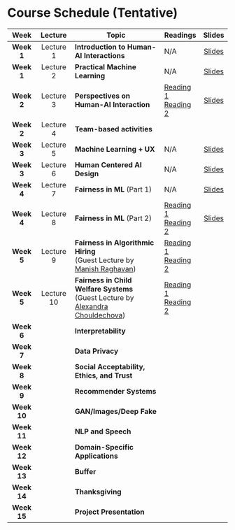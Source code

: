 # Course Schedule (Tentative)

Week  |Lecture   |Topic  |Readings  |Slides |
:------:|:-----:|-------|----------|:------:
| **Week 1** |Lecture 1| **Introduction to Human-AI Interactions** |N/A|[Slides](https://drive.google.com/file/d/14tRHF-Sdhr9Sie59LiUyPBQhE4Sawngc/view?usp=sharing)
| **Week 1** |Lecture 2| **Practical Machine Learning** |N/A| [Slides](https://drive.google.com/file/d/1-4QOb2PNB4RrNR7x8bfFjis1MOWZvdu0/view?usp=sharing)
| **Week 2** |Lecture 3| **Perspectives on Human-AI Interaction** |[Reading 1](https://drive.google.com/file/d/1grw-nE7hGErwgkYB0SBrSIlD0xIXy_js/view?usp=sharing) <br> [Reading 2](http://erichorvitz.com/chi99horvitz.pdf)| [Slides](https://drive.google.com/file/d/1A__Sj_4_mcg89W-VpAdTXGdqnMWmXUH9/view?usp=sharing)
| **Week 2** |Lecture 4| **Team-based activities** |
| **Week 3** |Lecture 5| **Machine Learning + UX** |N/A|[Slides](https://drive.google.com/file/d/1odcRhH4HPvDmLQ_x-IpejVS35bGLNpm-/view?usp=sharing)
| **Week 3** |Lecture 6| **Human Centered AI Design** |N/A|[Slides](https://drive.google.com/file/d/1MRKrdUIvu6CFjpBbBlJT72s-ewNLwvw3/view?usp=sharing)
| **Week 4** |Lecture 7| **Fairness in ML** (Part 1) | N/A   | [Slides](https://drive.google.com/file/d/1UsXNC5TkjWH_0hy10NqZtiMQxIELN_Ws/view?usp=sharing)
| **Week 4** |Lecture 8| **Fairness in ML** (Part 2) | [Reading 1](https://arxiv.org/abs/1609.05807) <br> [Reading 2](https://arxiv.org/abs/1703.00056) | [Slides](https://drive.google.com/file/d/1sfjZ8KG3NZKuJgb73jnogZhmmjcrSa90/view?usp=sharing)
| **Week 5**    |Lecture 9| **Fairness in Algorithmic Hiring** <br> (Guest Lecture by [Manish Raghavan](https://www.cs.cornell.edu/~manish/)) | [Reading 1](https://arxiv.org/abs/1906.09208) <br> [Reading 2](https://papers.ssrn.com/sol3/papers.cfm?abstract_id=2477899)
| **Week 5**    |Lecture 10| **Fairness in Child Welfare Systems** <br> (Guest Lecture by [Alexandra Chouldechova](https://www.andrew.cmu.edu/user/achoulde/)) |[Reading 1](https://www.wired.com/story/excerpt-from-automating-inequality/) <br> [Reading 2](https://dl.acm.org/doi/10.1145/3290605.3300271)
| **Week 6**    || **Interpretability** |
| **Week 7**    || **Data Privacy** |
| **Week 8**    || **Social Acceptability, Ethics, and Trust** |
| **Week 9**    || **Recommender Systems** |
| **Week 10**    || **GAN/Images/Deep Fake** |
| **Week 11**    || **NLP and Speech** |
| **Week 12**    || **Domain-Specific Applications** |
| **Week 13**    || **Buffer** |
| **Week 14**    || **Thanksgiving** |
| **Week 15**    || **Project Presentation** |

